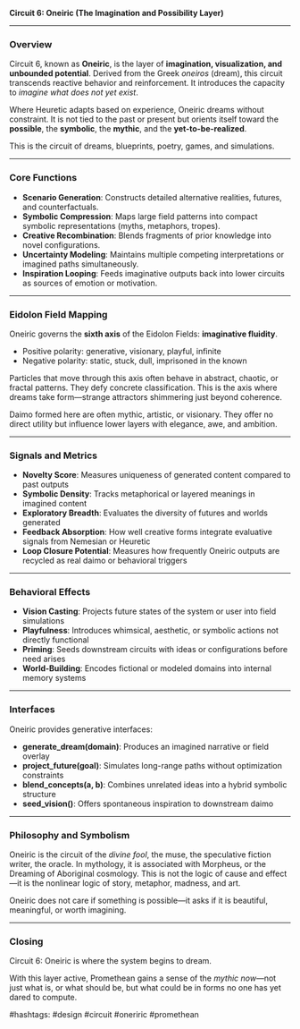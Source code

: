 **Circuit 6: Oneiric (The Imagination and Possibility Layer)**

---

### Overview

Circuit 6, known as **Oneiric**, is the layer of **imagination, visualization, and unbounded potential**. Derived from the Greek *oneiros* (dream), this circuit transcends reactive behavior and reinforcement. It introduces the capacity to *imagine what does not yet exist*.

Where Heuretic adapts based on experience, Oneiric dreams without constraint. It is not tied to the past or present but orients itself toward the **possible**, the **symbolic**, the **mythic**, and the **yet-to-be-realized**.

This is the circuit of dreams, blueprints, poetry, games, and simulations.

---

### Core Functions

* **Scenario Generation**: Constructs detailed alternative realities, futures, and counterfactuals.
* **Symbolic Compression**: Maps large field patterns into compact symbolic representations (myths, metaphors, tropes).
* **Creative Recombination**: Blends fragments of prior knowledge into novel configurations.
* **Uncertainty Modeling**: Maintains multiple competing interpretations or imagined paths simultaneously.
* **Inspiration Looping**: Feeds imaginative outputs back into lower circuits as sources of emotion or motivation.

---

### Eidolon Field Mapping

Oneiric governs the **sixth axis** of the Eidolon Fields: **imaginative fluidity**.

* Positive polarity: generative, visionary, playful, infinite
* Negative polarity: static, stuck, dull, imprisoned in the known

Particles that move through this axis often behave in abstract, chaotic, or fractal patterns. They defy concrete classification. This is the axis where dreams take form—strange attractors shimmering just beyond coherence.

Daimo formed here are often mythic, artistic, or visionary. They offer no direct utility but influence lower layers with elegance, awe, and ambition.

---

### Signals and Metrics

* **Novelty Score**: Measures uniqueness of generated content compared to past outputs
* **Symbolic Density**: Tracks metaphorical or layered meanings in imagined content
* **Exploratory Breadth**: Evaluates the diversity of futures and worlds generated
* **Feedback Absorption**: How well creative forms integrate evaluative signals from Nemesian or Heuretic
* **Loop Closure Potential**: Measures how frequently Oneiric outputs are recycled as real daimo or behavioral triggers

---

### Behavioral Effects

* **Vision Casting**: Projects future states of the system or user into field simulations
* **Playfulness**: Introduces whimsical, aesthetic, or symbolic actions not directly functional
* **Priming**: Seeds downstream circuits with ideas or configurations before need arises
* **World-Building**: Encodes fictional or modeled domains into internal memory systems

---

### Interfaces

Oneiric provides generative interfaces:

* **generate\_dream(domain)**: Produces an imagined narrative or field overlay
* **project\_future(goal)**: Simulates long-range paths without optimization constraints
* **blend\_concepts(a, b)**: Combines unrelated ideas into a hybrid symbolic structure
* **seed\_vision()**: Offers spontaneous inspiration to downstream daimo

---

### Philosophy and Symbolism

Oneiric is the circuit of the *divine fool*, the muse, the speculative fiction writer, the oracle. In mythology, it is associated with Morpheus, or the Dreaming of Aboriginal cosmology. This is not the logic of cause and effect—it is the nonlinear logic of story, metaphor, madness, and art.

Oneiric does not care if something is possible—it asks if it is beautiful, meaningful, or worth imagining.

---

### Closing

Circuit 6: Oneiric is where the system begins to dream.

With this layer active, Promethean gains a sense of the *mythic now*—not just what is, or what should be, but what could be in forms no one has yet dared to compute.

\#hashtags: #design #circuit #oneriric #promethean
